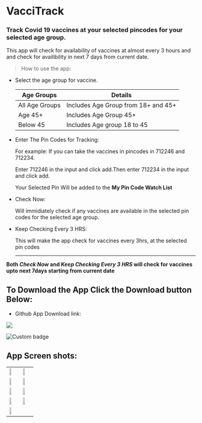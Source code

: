 # VacciTrack

### Track Covid 19 vaccines at your selected pincodes for your selected age group.

This app will check for availability of vaccines at almost every 3 hours and and check for availibility in next 7 days from current date.

> How to use the app:

- Select the age group for vaccine.

  |Age Groups|Details|
  | ----------- | ----------- |
  |All Age Groups| Includes Age Group from 18+ and 45+|
  |Age 45+|Includes Age Group 45+|
  |Below 45|Includes Age group 18 to 45|

- Enter The Pin Codes for Tracking:

  For example: If you can take the vaccines in pincodes in 712246 and 712234.
  
  Enter 712246 in the input and click add.Then enter 712234 in the input and click add.
  
  Your Selected Pin Will be added to the **My Pin Code Watch List**
  
- Check Now:
  
  Will immidiately check if any vaccines are available in the selected pin codes for the selected age group.
  
- Keep Checking Every 3 HRS:

  This will make the app check for vaccines every 3hrs, at the selected pin codes
  
  ---
  
 **Both  *Check Now* and  *Keep Checking Every 3 HRS* will check for vaccines upto next 7days starting from current date**
 
 ## To Download the App Click the Download button Below:

- Github App Download link:

 <a href="https://github.com/NeilSayok/VacciTrack/releases/latest/download/VacciTrack.apk" target="_blank" download="myimage"><img src="https://i.imgur.com/30zfihX.png" /></a>

![Custom badge](https://img.shields.io/badge/dynamic/json.svg?label=App%20Downloads&url=https://api.github.com/repos/NeilSayok/VacciTrack/releases/latest&query=$.assets[0].download_count&style=flat-square)


## App Screen shots:
|||
| ----------- | ----------- |
|<img style="width:50%;height:auto;" src="https://i.imgur.com/m84HuHs.jpg" />|<img style="width:50%;height:auto;" src="https://i.imgur.com/m84HuHs.jpg" />|
|<img style="width:50%;height:auto;"  src="https://i.imgur.com/f5aDiIm.png" />|<img style="width:50%;height:auto;"  src="https://i.imgur.com/f5aDiIm.png" />|
|<img style="width:50%;height:auto;" src="https://i.imgur.com/EEp12zu.jpg" />|<img style="width:50%;height:auto;"  src="https://i.imgur.com/MsP3j3F.png" />|
|<img style="width:50%;height:auto;" src="https://i.imgur.com/mWVGm22.png" />|<img style="width:50%;height:auto;"  src="https://i.imgur.com/8L7YXuE.png" />|
|<img style="width:50%;height:auto;" src="https://i.imgur.com/8f04iuU.png" />||
















 
